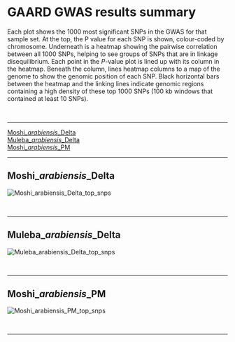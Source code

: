 # GAARD GWAS results summary

Each plot shows the 1000 most significant SNPs in the GWAS for that sample set. At the top, the P value for each SNP is shown, colour-coded by chromosome. Underneath is a heatmap showing the pairwise correlation between all 1000 SNPs, helping to see groups of SNPs that are in linkage disequilibrium. Each point in the *P*-value plot is lined up with its column in the heatmap. Beneath the column, lines heatmap columns to a map of the genome to show the genomic position of each SNP. Black horizontal bars between the heatmap and the linking lines indicate genomic regions containing a high density of these top 1000 SNPs (100 kb windows that contained at least 10 SNPs).

&nbsp;
&nbsp;

___

[Moshi\_*arabiensis*\_Delta](#moshi_arabiensis_delta)  
[Muleba\_*arabiensis*\_Delta](#muleba_arabiensis_delta)  
[Moshi\_*arabiensis*\_PM](#moshi_arabiensis_pm)  

___

## Moshi\_*arabiensis*\_Delta

![Moshi_arabiensis_Delta_top_snps](/home/elucas/data/ML/GAARD_SNP/summary_figures/Moshi_arabiensis_Delta_top_snps_summary_plot.png)

&nbsp;

___

## Muleba\_*arabiensis*\_Delta

![Muleba_arabiensis_Delta_top_snps](/home/elucas/data/ML/GAARD_SNP/summary_figures/Muleba_arabiensis_Delta_top_snps_summary_plot.png)


&nbsp;

___

## Moshi\_*arabiensis*\_PM

![Moshi_arabiensis_PM_top_snps](/home/elucas/data/ML/GAARD_SNP/summary_figures/Moshi_arabiensis_PM_top_snps_summary_plot.png)

&nbsp;

___
